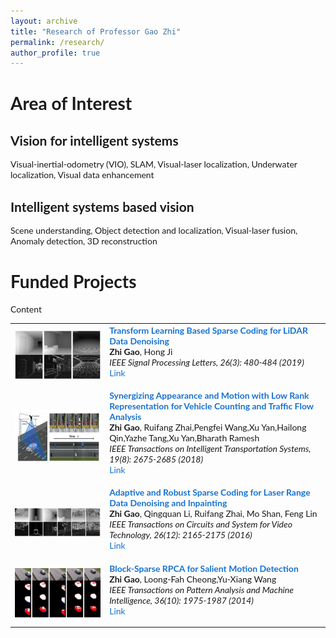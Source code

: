 ```yaml
---
layout: archive
title: "Research of Professor Gao Zhi"
permalink: /research/
author_profile: true
---
```


# Area of Interest
## Vision for intelligent systems
Visual-inertial-odometry (VIO), SLAM, Visual-laser localization, Underwater localization, Visual data enhancement

## Intelligent systems based vision
Scene understanding, Object detection and localization, Visual-laser fusion, Anomaly detection, 3D reconstruction 

# Funded Projects
Content

<style type="text/css">
    /* Color scheme stolen from Sergey Karayev */
    a {
    color: #1772d0;
    text-decoration:none !important;
    }
    a:focus, a:hover {
    color: #f09228;
    text-decoration:none !important;
    }
    table,td,th,tr{
    	border:none !important;
    }
    body,td,th,tr,p,a {
    font-family: 'Lato', Verdana, Helvetica, sans-serif;
    }
    strong {
    font-family: 'Lato', Verdana, Helvetica, sans-serif;
    }
    heading {
    font-family: 'Lato', Verdana, Helvetica, sans-serif;
    }
    papertitle {
    font-family: 'Lato', Verdana, Helvetica, sans-serif;
    font-weight: 700
    }
    name {
    font-family: 'Lato', Verdana, Helvetica, sans-serif;
    }
    .one
    {
    width: 160px;
    height: 160px;
    position: relative;
    }
    .two
    {
    width: 160px;
    height: 160px;
    position: absolute;
    transition: opacity .2s ease-in-out;
    -moz-transition: opacity .2s ease-in-out;
    -webkit-transition: opacity .2s ease-in-out;
    }
    .fade {
     transition: opacity .2s ease-in-out;
     -moz-transition: opacity .2s ease-in-out;
     -webkit-transition: opacity .2s ease-in-out;
    }
    span.highlight {
        background-color: #ffffd0;
    }
</style>


<!-- ################################  CONTENT START  #######################################-->
<table width="100%" align="center" border="0" cellspacing="0" cellpadding="0">
   <tbody>
    <!-- ------------ Paper Start  ----------------- -->
    <tr>
      <td width="30%">
         <img src="../images/paper2019a.png">
      </td>
      <td valign="top" width="70%">
        <a href="https://ieeexplore.ieee.org/document/8629321"> 
          <papertitle>Transform Learning Based Sparse Coding for LiDAR Data Denoising</papertitle> 
        </a>
    <br>
        <strong>Zhi Gao</strong>, 
        Hong Ji
    <br>
        <em> IEEE Signal Processing Letters, 26(3):	480‐484	(2019) </em> <br>
        <a href="https://ieeexplore.ieee.org/document/8629321">Link</a>
        <p></p>
        <p></p>
      </td>
    </tr>    
    <!-- ------------ Paper End ----------------- -->    
    <!-- ------------ Paper Start  ----------------- -->
    <tr>
      <td width="30%">
         <img src="../images/paper2018.png">
      </td>
      <td valign="top" width="70%">
        <a href="https://ieeexplore.ieee.org/document/8168342"> 
          <papertitle>Synergizing	Appearance and Motion with Low Rank Representation	 for	 Vehicle	 Counting	 and	 Traffic	 Flow	 Analysis</papertitle> 
        </a>
    <br>
        <strong>Zhi Gao</strong>, 
        Ruifang Zhai,Pengfei Wang,Xu Yan,Hailong Qin,Yazhe Tang,Xu Yan,Bharath Ramesh
    <br>
        <em> IEEE Transactions on Intelligent Transportation Systems,	 19(8):	
2675‐2685	(2018) </em> <br>
        <a href="https://ieeexplore.ieee.org/document/8168342">Link</a>
        <p></p>
        <p></p>
      </td>
    </tr>    
    <!-- ------------ Paper End ----------------- --> 
    <!-- ------------ Paper Start  ----------------- -->
    <tr>
      <td width="30%">
         <img src="../images/paper2016.png">
      </td>
      <td valign="top" width="70%">
        <a href="https://ieeexplore.ieee.org/document/7302018"> 
          <papertitle>Adaptive and Robust Sparse Coding for Laser Range Data Denoising and Inpainting</papertitle> 
        </a>
    <br>
        <strong>Zhi Gao</strong>, 
        Qingquan Li, Ruifang Zhai, Mo Shan, Feng Lin
    <br>
        <em> IEEE Transactions on Circuits and System for
Video Technology,	26(12):	2165‐2175	(2016) </em> <br>
        <a href="https://ieeexplore.ieee.org/document/7302018">Link</a>
        <p></p>
        <p></p>
      </td>
    </tr>    
    <!-- ------------ Paper End ----------------- -->         
    <!-- ------------ Paper Start  ----------------- -->
    <tr>
      <td width="30%">
         <img src="../images/paper2014.png">
      </td>
      <td valign="top" width="70%">
        <a href="https://ieeexplore.ieee.org/document/6781644"> 
          <papertitle>Block-Sparse RPCA for Salient Motion Detection</papertitle> 
        </a>
    <br>
        <strong>Zhi Gao</strong>, 
        Loong-Fah Cheong,Yu-Xiang Wang
    <br>
        <em>IEEE
Transactions on Pattern Analysis and Machine Intelligence, 36(10):	1975‐1987	(2014)	</em> <br>
        <a href="https://ieeexplore.ieee.org/document/6781644">Link</a>
        <p></p>
        <p></p>
      </td>
    </tr>
    <!-- ------------ Paper End  ----------------- -->
</tbody></table>
